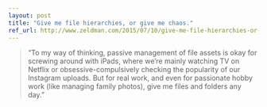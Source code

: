 ```yaml
---
layout: post
title: "Give me file hierarchies, or give me chaos."
ref_url: http://www.zeldman.com/2015/07/10/give-me-file-hierarchies-or-give-me-chaos/
---
```


> “To my way of thinking, passive management of file assets is okay for screwing around with iPads, where we’re mainly watching TV on Netflix or obsessive-compulsively checking the popularity of our Instagram uploads. But for real work, and even for passionate hobby work (like managing family photos), give me files and folders any day.”
